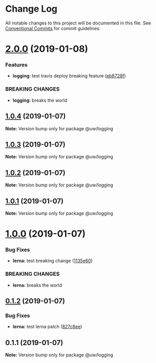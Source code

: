 # Change Log

All notable changes to this project will be documented in this file.
See [Conventional Commits](https://conventionalcommits.org) for commit guidelines.

# [2.0.0](https://github.com/srobinson/unicode-wiki/compare/@uw/logging@1.0.4...@uw/logging@2.0.0) (2019-01-08)


### Features

* **logging:** test travis deploy breaking feature ([eb8728f](https://github.com/srobinson/unicode-wiki/commit/eb8728f))


### BREAKING CHANGES

* **logging:** breaks the world





## [1.0.4](https://github.com/srobinson/unicode-wiki/compare/@uw/logging@1.0.3...@uw/logging@1.0.4) (2019-01-07)

**Note:** Version bump only for package @uw/logging





## [1.0.3](https://github.com/srobinson/unicode-wiki/compare/@uw/logging@1.0.2...@uw/logging@1.0.3) (2019-01-07)

**Note:** Version bump only for package @uw/logging





## [1.0.2](https://github.com/srobinson/unicode-wiki/compare/@uw/logging@1.0.1...@uw/logging@1.0.2) (2019-01-07)

**Note:** Version bump only for package @uw/logging





## [1.0.1](https://github.com/srobinson/unicode-wiki/compare/@uw/logging@1.0.0...@uw/logging@1.0.1) (2019-01-07)

**Note:** Version bump only for package @uw/logging





# [1.0.0](https://github.com/srobinson/unicode-wiki/compare/@uw/logging@0.1.2...@uw/logging@1.0.0) (2019-01-07)


### Bug Fixes

* **lerna:** test breaking change ([1135e60](https://github.com/srobinson/unicode-wiki/commit/1135e60))


### BREAKING CHANGES

* **lerna:** breaks the world





## [0.1.2](https://github.com/srobinson/unicode-wiki/compare/@uw/logging@0.1.1...@uw/logging@0.1.2) (2019-01-07)


### Bug Fixes

* **lerna:** test lerna patch ([827c8ee](https://github.com/srobinson/unicode-wiki/commit/827c8ee))





## 0.1.1 (2019-01-07)

**Note:** Version bump only for package @uw/logging
